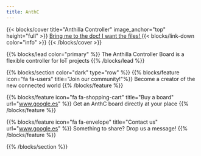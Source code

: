 ```yaml
---
title: AnthC
---
```


{{< blocks/cover title="Anthilla Controller" image_anchor="top" height="full" >}}
<a class="btn btn-lg btn-primary me-3 mb-4" href="/docs/">
  Bring me to the doc! <i class="fas fa-arrow-alt-circle-right ms-2"></i>
</a>
<a class="btn btn-lg btn-secondary me-3 mb-4" href="https://github.com/Anthilla/AnthC">
  I want the files! <i class="fab fa-github ms-2 "></i>
</a>
{{< blocks/link-down color="info" >}}
{{< /blocks/cover >}}

{{% blocks/lead color="primary" %}}
The Anthilla Controller Board is a flexible controller for IoT projects
{{% /blocks/lead %}}

{{% blocks/section color="dark" type="row" %}}
{{% blocks/feature icon="fa fa-users" title="Join our community!"%}}
Become a creator of the new connected world
{{% /blocks/feature %}}

{{% blocks/feature icon="fa fa-shopping-cart" title="Buy a board" url="www.google.es" %}}
Get an AnthC board directly at your place
{{% /blocks/feature %}}

{{% blocks/feature icon="fa fa-envelope" title="Contact us" url="www.google.es" %}}
Something to share? Drop us a message!
{{% /blocks/feature %}}

{{% /blocks/section %}}
